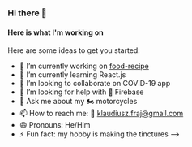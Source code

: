 ### Hi there 👋
#### Here is what I'm working on

Here are some ideas to get you started:

- 🔭 I’m currently working on [food-recipe](https://github.com/klaudiuszfraj/food-recipe)
- 🌱 I’m currently learning React.js
- 👯 I’m looking to collaborate on COVID-19 app
- 🤔 I’m looking for help with :exploding_head: Firebase
- 💬 Ask me about my :motorcycle: motorcycles 
- 📫 How to reach me: :email: klaudiusz.fraj@gmail.com
- 😄 Pronouns: He/Him
- ⚡ Fun fact: my hobby is making the tinctures
-->
